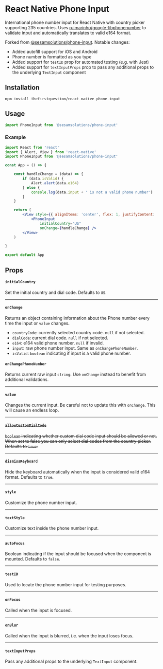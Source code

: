 # React Native Phone Input

International phone number input for React Native with country picker supporting 235 countries. Uses [ruimarinho/google-libphonenumber](https://github.com/ruimarinho/google-libphonenumber) to validate input and automatically translates to valid e164 format.

Forked from [@sesamsolutions/phone-input](https://github.com/sesamsolutions/react-native-phone-input). Notable changes:

- Added autofill support for iOS and Android
- Phone number is formatted as you type
- Added support for `testID` prop for automated testing (e.g. with Jest)
- Added support for `textInputProps` prop to pass any additional props to the underlying `TextInput` component


## Installation

```
npm install thefirstquestion/react-native-phone-input
```

## Usage

```jsx
import PhoneInput from '@sesamsolutions/phone-input'
```

### Example

```jsx
import React from 'react'
import { Alert, View } from 'react-native'
import PhoneInput from '@sesamsolutions/phone-input'

const App = () => {

    const handleChange = (data) => {
        if (data.isValid) {
            Alert.alert(data.e164)
        } else {
            console.log(data.input + ' is not a valid phone number')
        }
    }

    return (
        <View style={{ alignItems: 'center', flex: 1, justifyContent: 'center' }}>
            <PhoneInput
                initialCountry="US"
                onChange={handleChange} />
        </View>
    )
    
}

export default App
```

## Props

#### `initialCountry`

Set the initial country and dial code. Defaults to `US`.

---

#### `onChange`

Returns an object containing information about the Phone number every time the input or `value` changes.

* `countryCode`: currently selected country code. `null` if not selected.
* `dialCode`: current dial code. `null` if not selected.
* `e164`: e164 valid phone number. `null` if invalid.
* `input`: raw phone number input. Same as `onChangePhoneNumber`.
* `isValid`: `boolean` indicating if input is a valid phone number.



#### `onChangePhoneNumber`

Returns current raw input `string`. Use `onChange` instead to benefit from additional validations.

---

#### `value`

Changes the current input. Be careful not to update this with `onChange`. This will cause an endless loop.

---

#### ~~`allowCustomDialCode`~~

~~`boolean` indicating whether custom dial code input should be allowed or not. When set to false you can only select dial codes from the country picker. Defaults to `true`.~~

---

#### `dismissKeyboard`

Hide the keyboard automatically when the input is considered valid e164 format. Defaults to `true`.

---

#### `style`

Customize the phone number input.

---

#### `textStyle`

Customize text inside the phone number input.

---

#### `autoFocus`

Boolean indicating if the input should be focused when the component is mounted. Defaults to `false`.

---

#### `testID`

Used to locate the phone number input for testing purposes.

---

#### `onFocus`

Called when the input is focused.

---

#### `onBlur`

Called when the input is blurred, i.e. when the input loses focus.

---

#### `textInputProps`

Pass any additional props to the underlying `TextInput` component.

